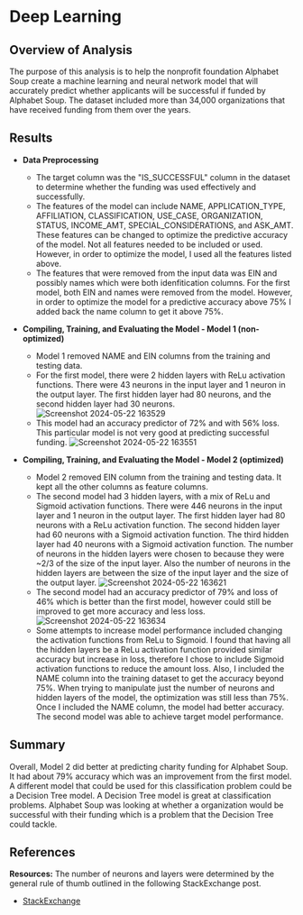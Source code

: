 # Deep Learning

## Overview of Analysis
The purpose of this analysis is to help the nonprofit foundation Alphabet Soup create a machine learning and neural network model that will accurately predict whether applicants will be successful if funded by Alphabet Soup.  The dataset included more than 34,000 organizations that have received funding from them over the years.  

## Results
* **Data Preprocessing**
    * The target column was the "IS_SUCCESSFUL" column in the dataset to determine whether the funding was used effectively and successfully.
    * The features of the model can include NAME, APPLICATION_TYPE, AFFILIATION, CLASSIFICATION, USE_CASE, ORGANIZATION, STATUS, INCOME_AMT, SPECIAL_CONSIDERATIONS, and ASK_AMT. These features can be changed to optimize the predictive accuracy of the model.  Not all features needed to be included or used.  However, in order to optimize the model, I used all the features listed above.
    * The features that were removed from the input data was EIN and possibly names which were both idenfitication columns.  For the first model, both EIN and names were removed from the model.  However, in order to optimize the model for a predictive accuracy above 75% I added back the name column to get it above 75%. 

* **Compiling, Training, and Evaluating the Model - Model 1 (non-optimized)**
     * Model 1 removed NAME and EIN columns from the training and testing data.
     * For the first model, there were 2 hidden layers with ReLu activation functions.  There were 43 neurons in the input layer and 1 neuron in the output layer.  The first hidden layer had 80 neurons, and the second hidden layer had 30 neurons.  
![Screenshot 2024-05-22 163529](https://github.com/imzxtingi/deep-learning-challenge/assets/150073701/c07b498d-b88b-419b-a842-07d4234956be)
   * This model had an accuracy predictor of 72% and with 56% loss.  This particular model is not very good at predicting successful funding. 
![Screenshot 2024-05-22 163551](https://github.com/imzxtingi/deep-learning-challenge/assets/150073701/4f51f3d5-3352-4f84-9bf5-5164e4fe11f9)

* **Compiling, Training, and Evaluating the Model - Model 2 (optimized)**
     * Model 2 removed EIN column from the training and testing data.  It kept all the other columns as feature columns.
     * The second model had 3 hidden layers, with a mix of ReLu and Sigmoid activation functions.  There were 446 neurons in the input layer and 1 neuron in the output layer.  The first hidden layer had 80 neurons with a ReLu activation function. The second hidden layer had 60 neurons with a Sigmoid activation function.  The third hidden layer had 40 neurons with a Sigmoid activation function.  The number of neurons in the hidden layers were chosen to because they were ~2/3 of the size of the input layer.  Also the number of neurons in the hidden layers are between the size of the input layer and the size of the output layer.
![Screenshot 2024-05-22 163621](https://github.com/imzxtingi/deep-learning-challenge/assets/150073701/fafbbd34-f9f6-4435-b635-f49620d1c239)
   * The second model had an accuracy predictor of 79% and loss of 46% which is better than the first model, however could still be improved to get more accuracy and less loss.
![Screenshot 2024-05-22 163634](https://github.com/imzxtingi/deep-learning-challenge/assets/150073701/d930de39-b991-4822-a18f-1551011a51a8)
  * Some attempts to increase model performance included changing the activation functions from ReLu to Sigmoid.  I found that having all the hidden layers be a ReLu activation function provided similar accuracy but increase in loss, therefore I chose to include Sigmoid activation functions to reduce the amount loss.  Also, I included the NAME column into the training dataset to get the accuracy beyond 75%.  When trying to manipulate just the number of neurons and hidden layers of the model, the optimization was still less than 75%.  Once I included the NAME column, the model had better accuracy.  The second model was able to achieve target model performance. 

## Summary
Overall, Model 2 did better at predicting charity funding for Alphabet Soup.  It had about 79% accuracy which was an improvement from the first model.  A different model that could be used for this classification problem could be a Decision Tree model.  A Decision Tree model is great at classification problems.  Alphabet Soup was looking at whether a organization would be successful with their funding which is a problem that the Decision Tree could tackle. 

## References
**Resources:** The number of neurons and layers were determined by the general rule of thumb outlined in the following StackExchange post.
- [StackExchange](https://stats.stackexchange.com/questions/181/how-to-choose-the-number-of-hidden-layers-and-nodes-in-a-feedforward-neural-netw)


